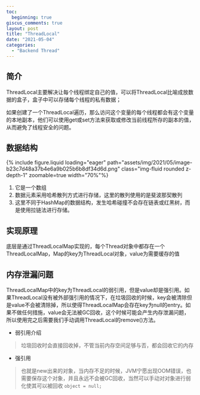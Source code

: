 ```yaml
---
toc:
  beginning: true
giscus_comments: true
layout: post
title: "ThreadLocal"
date: "2021-05-04"
categories: 
  - "Backend Thread"
---
```


## 简介
ThreadLocal主要解决让每个线程绑定自己的值，可以将ThreadLocal比喻成放数据的盒子，盒子中可以存储每个线程的私有数据；

如果创建了一个ThreadLocal遍历，那么访问这个变量的每个线程都会有这个变量的本地副本，他们可以使用get或set方法来获取或修改当前线程所存的副本的值，从而避免了线程安全的问题。

## 数据结构
{% include figure.liquid loading="eager" path="assets/img/2021/05/image-b23c7d48a37b4e6a9b025b6b8df34d6d.png" class="img-fluid rounded z-depth-1" zoomable=true width="70%"%}

1. 它是一个数组
2. 数据元素采用哈希散列方式进行存储，这里的散列使用的是斐波那契散列
3. 这里不同于HashMap的数据结构，发生哈希碰撞不会存在链表或红黑树，而是使用拉链法进行存储。

## 实现原理
底层是通过ThreadLocalMap实现的，每个Thread对象中都存在一个ThreadLocalMap，Map的key为ThreadLocal对象，value为需要缓存的值

## 内存泄漏问题
ThreadLocalMap中的key为ThreadLocal的弱引用，但是value却是强引用。如果ThreadLocal没有被外部强引用的情况下，在垃圾回收的时候，key会被清除但是value不会被清除掉，所以使得ThreadLocalMap会存在key为null的entry。如果不做任何措施，value会无法被GC回收，这个时候可能会产生内存泄漏问题，所以使用完之后需要我们手动调用ThreadLocal的remove()方法。

- 弱引用介绍
> 垃圾回收时会直接回收掉，不管当前内存空间足够与否，都会回收它的内存


- 强引用
> 也就是new出来的对象，当内存不足的时候，JVM宁愿出现OOM错误，也需要保存这个对象，并且永远不会被GC回收，当然可以手动对对象进行弱化使其可以被回收
```object = null;```


